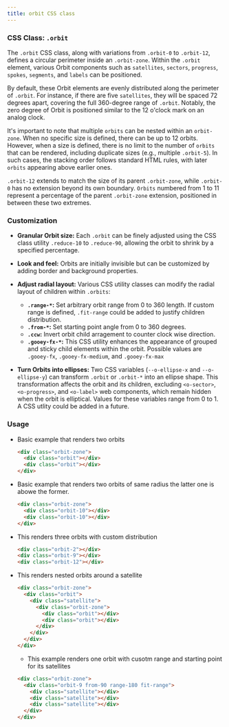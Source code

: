 ```yaml
---
title: orbit CSS class
---
```

### CSS Class: `.orbit`

The `.orbit` CSS class, along with variations from `.orbit-0` to `.orbit-12`, defines a circular perimeter inside an `.orbit-zone`. Within the `.orbit` element, various Orbit components such as `satellites`, `sectors`, `progress`, `spokes`, `segments`, and `labels` can be positioned.

By default, these Orbit elements are evenly distributed along the perimeter of `.orbit`. For instance, if there are five `satellites`, they will be spaced 72 degrees apart, covering the full 360-degree range of `.orbit`. Notably, the zero degree of Orbit is positioned similar to the 12 o'clock mark on an analog clock.

It's important to note that multiple `orbits` can be nested within an `orbit-zone`. When no specific size is defined, there can be up to 12 orbits. However, when a size is defined, there is no limit to the number of `orbits` that can be rendered, including duplicate sizes (e.g., multiple `.orbit-5`). In such cases, the stacking order follows standard HTML rules, with later `orbits` appearing above earlier ones.

`.orbit-12` extends to match the size of its parent `.orbit-zone`, while `.orbit-0` has no extension beyond its own boundary. `Orbits` numbered from 1 to 11 represent a percentage of the parent `.orbit-zone` extension, positioned in between these two extremes.

### Customization

- **Granular Orbit size:** Each `.orbit` can be finely adjusted using the CSS class utility `.reduce-10` to `.reduce-90`, allowing the orbit to shrink by a specified percentage.
  
- **Look and feel:** Orbits are initially invisible but can be customized by adding border and background properties.

- **Adjust radial layout:** Various CSS utility classes can modify the radial layout of children within `.orbits`:
  - **`.range-*`:** Set arbitrary orbit range from 0 to 360 length. If custom range is defined, `.fit-range` could be added to justify children distribution.
  - **`.from-*`:** Set starting point angle from 0 to 360 degrees.
  - **`.ccw`:** Invert orbit child arragement to counter clock wise direction.
  - **`.gooey-fx-*`:** This CSS utility enhances the appearance of grouped and sticky child elements within the orbit. Possible values are `.gooey-fx`, `.gooey-fx-medium`, and `.gooey-fx-max`

- **Turn Orbits into ellipses:** Two CSS variables (`--o-ellipse-x` and `--o-ellipse-y`) can transform `.orbit` or `.orbit-*` into an ellipse shape. This transformation affects the orbit and its children, excluding `<o-sector>`, `<o-progress>`, and `<o-label>` web components, which remain hidden when the orbit is elliptical. Values for these variables range from 0 to 1. A CSS utlity could be added in a future.


### Usage

- Basic example that renders two orbits
  ```html
  <div class="orbit-zone">
    <div class="orbit"></div>
    <div class="orbit"></div>
  </div>
  ```

- Basic example that renders two orbits of same radius the latter one is abowe the former.
  ```html
  <div class="orbit-zone">
    <div class="orbit-10"></div>
    <div class="orbit-10"></div>
  </div>
  ```

- This renders three orbits with custom distribution
  ```html
  <div class="orbit-2"></div>
  <div class="orbit-9"></div>
  <div class="orbit-12"></div>
  ```

- This renders nested orbits around a satellite
  ```html
  <div class="orbit-zone">
    <div class="orbit">
      <div class="satellite">
        <div class="orbit-zone">
          <div class="orbit"></div>
          <div class="orbit"></div>
        </div>
      </div>
    </div>
  </div>
  ```

  - This example renders one orbit with cusotm range and starting point for its satellites
  ```html
  <div class="orbit-zone">
    <div class="orbit-9 from-90 range-180 fit-range">
      <div class="satellite"></div>
      <div class="satellite"></div>
      <div class="satellite"></div>
    </div>
  </div>
  ```